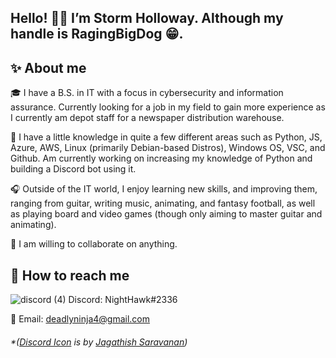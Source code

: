 ## Hello! 🙋‍♂️ I’m Storm Holloway. Although my handle is RagingBigDog 😁. 

## ✨ About me

🎓 I have a B.S. in IT with a focus in cybersecurity and information assurance. Currently looking for a job in my field to gain more experience as I currently am depot staff for a newspaper distribution warehouse.

📜 I have a little knowledge in quite a few different areas such as Python, JS, Azure, AWS, Linux (primarily Debian-based Distros), Windows OS, VSC, and Github. Am currently working on increasing my knowledge of Python and building a Discord bot using it. 

🎧 Outside of the IT world, I enjoy learning new skills, and improving them, ranging from guitar, writing music, animating, and fantasy football, as well as playing board and video games (though only aiming to master guitar and animating).

🤝 I am willing to collaborate on anything.

## 📱 How to reach me

![discord (4)](https://user-images.githubusercontent.com/59346437/178848996-d4460f60-4cba-4810-b868-689af1d0d081.png) Discord: NightHawk#2336

📧 Email: deadlyninja4@gmail.com



###### *(<a href="https://iconscout.com/icons/discord" target="_blank">Discord Icon</a> is by <a href="https://iconscout.com/contributors/jagathish" target="_blank">Jagathish Saravanan</a>)

<!---
RagingBigDog/RagingBigDog is a ✨ special ✨ repository because its `README.md` (this file) appears on your GitHub profile.
You can click the Preview link to take a look at your changes.
--->
